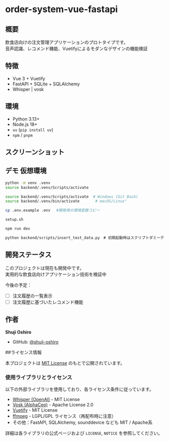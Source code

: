 # order-system-vue-fastapi

## 概要

飲食店向けの注文管理アプリケーションのプロトタイプです。  
音声認識、レコメンド機能、Vuetifyによるモダンなデザインの機能検証

## 特徴

- Vue 3 + Vuetify 
- FastAPI + SQLite + SQLAlchemy
- Whisper | vosk

## 環境
- Python 3.13+
- Node.js 18+
- `uv` (`pip install uv`)
- `npm` / `pnpm`


## スクリーンショット


## デモ 仮想環境

```bash
python -m venv .venv
source backend/.venv/Scripts/activate

source backend/.venv/Scripts/activate  # Windows (Git Bash)
source backend/.venv/bin/activate       # macOS/Linux"

cp .env.example .env　 #開発用の環境変数コピー

setup.sh

npm run dev

python backend/scripts/insert_test_data.py　# 初期起動時はスクリプトダミーデータを追加

```

## 開発ステータス

このプロジェクトは現在も開発中です。  
実用的な飲食店向けアプリケーション技術を検証中

今後の予定：
- [ ] 注文履歴の一覧表示
- [ ] 注文履歴に基づいたレコメンド機能

## 作者

**Shuji Oshiro**  
- GitHub: [@shuji-oshiro](https://github.com/shuji-oshiro)  

##ライセンス情報

本プロジェクトは [MIT License](./LICENSE) のもとで公開されています。

### 使用ライブラリとライセンス

以下の外部ライブラリを使用しており、各ライセンス条件に従っています。

- [Whisper (OpenAI)](https://github.com/openai/whisper) - MIT License
- [Vosk (AlphaCep)](https://github.com/alphacep/vosk-api) - Apache License 2.0
- [Vuetify](https://github.com/vuetifyjs/vuetify) - MIT License
- [ffmpeg](https://ffmpeg.org/) - LGPL/GPL ライセンス（再配布時に注意）
- その他：FastAPI, SQLAlchemy, sounddevice なども MIT / Apache系

詳細は各ライブラリの公式ページおよび `LICENSE`, `NOTICE` を参照してください。
